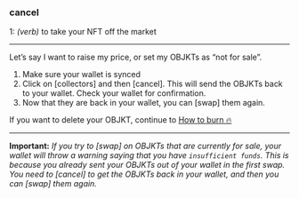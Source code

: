 ### **cancel**

1: _(verb)_ to take your NFT off the market

***

Let’s say I want to raise my price, or set my OBJKTs as “not for sale”.

1. Make sure your wallet is synced
2. Click on [collectors] and then [cancel]. This will send the OBJKTs back to your wallet. Check your wallet for confirmation.
3. Now that they are back in your wallet, you can [swap] them again.

If you want to delete your OBJKT, continue to [How to burn 🔥](https://github.com/hicetnunc2000/hicetnunc/wiki/How-to-burn-🔥)
***

**Important:** _If you try to [swap] on OBJKTs that are currently for sale, your wallet will throw a warning saying that you have `insufficient funds`. This is because you already sent your OBJKTs out of your wallet in the first swap. You need to [cancel] to get the OBJKTs back in your wallet, and then you can [swap] them again._